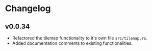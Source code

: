 # Changelog

## v0.0.34

- Refactored the tilemap functionality to it's own file `src/tilemap.rs`.
- Added documentation comments to existing functionalities.
